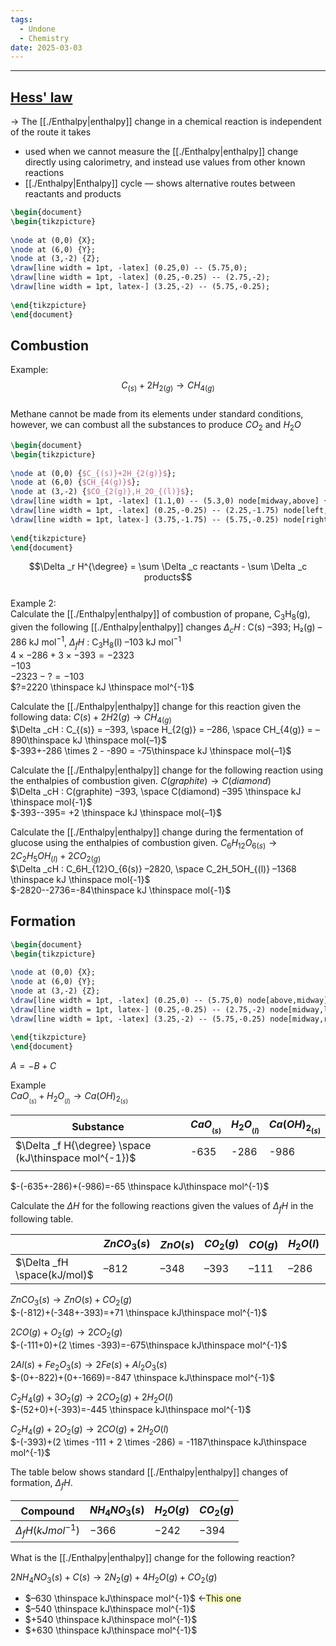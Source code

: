 ```yaml
---
tags:
  - Undone
  - Chemistry
date: 2025-03-03
---
```

---  
##  <u>Hess' law</u>  
→ The [[./Enthalpy|enthalpy]] change in a chemical reaction is independent of the route it takes  
- used when we cannot measure the [[./Enthalpy|enthalpy]] change directly using calorimetry, and instead use values from other known reactions  
- [[./Enthalpy|Enthalpy]] cycle — shows alternative routes between reactants and products  
  
```tikz  
\begin{document}  
\begin{tikzpicture}  
  
\node at (0,0) {X};  
\node at (6,0) {Y};  
\node at (3,-2) {Z};  
\draw[line width = 1pt, -latex] (0.25,0) -- (5.75,0);  
\draw[line width = 1pt, -latex] (0.25,-0.25) -- (2.75,-2);  
\draw[line width = 1pt, latex-] (3.25,-2) -- (5.75,-0.25);  
  
\end{tikzpicture}  
\end{document}  
```  
## Combustion  
Example:$$C_{(s)}+2H_{2(g)} \rightarrow CH_{4(g)}$$  
Methane cannot be made from its elements under standard conditions, however, we can combust all the substances to produce $CO_2$ and $H_2O$  
```tikz  
\begin{document}  
\begin{tikzpicture}  
  
\node at (0,0) {$C_{(s)}+2H_{2(g)}$};  
\node at (6,0) {$CH_{4(g)}$};  
\node at (3,-2) {$CO_{2(g)},H_2O_{(l)}$};  
\draw[line width = 1pt, -latex] (1.1,0) -- (5.3,0) node[midway,above] {?};  
\draw[line width = 1pt, -latex] (0.25,-0.25) -- (2.25,-1.75) node[left,midway] {-966};  
\draw[line width = 1pt, latex-] (3.75,-1.75) -- (5.75,-0.25) node[right,midway] {-890};  
  
\end{tikzpicture}  
\end{document}  
```  
$$\Delta _r H^{\degree} = \sum \Delta _c reactants - \sum \Delta _c products$$  
Example 2:  
Calculate the [[./Enthalpy|enthalpy]] of combustion of propane, C$_3$H$_8$(g), given the following [[./Enthalpy|enthalpy]] changes $\Delta _c H$ : C(s) –393; H₂(g) –286 kJ mol$^{-1}$, $\Delta _f H$ : C$_3$H$_8$(l) –103 kJ mol$^{-1}$  
$4 \times -286 + 3 \times -393 = -2323$  
$-103$  
$-2323 - ? = -103$  
$?=2220 \thinspace kJ \thinspace mol^{-1}$  
  
Calculate the [[./Enthalpy|enthalpy]] change for this reaction given the following data: $C(s) + 2 H2(g) \rightarrow CH_{4(g)}$   
$\Delta _cH : C_{(s)} = –393, \space H_{2(g)} = –286, \space CH_{4(g)} = –890\thinspace kJ \thinspace mol{–1}$  
$-393+-286 \times 2 - -890 = -75\thinspace kJ \thinspace mol{–1}$  
  
Calculate the [[./Enthalpy|enthalpy]] change for the following reaction using the enthalpies of combustion given. $C(graphite) \rightarrow C(diamond)$  
$\Delta _cH : C(graphite) –393, \space C(diamond) –395 \thinspace kJ \thinspace mol{-1}$  
$-393--395= +2 \thinspace kJ \thinspace mol{–1}$  
  
Calculate the [[./Enthalpy|enthalpy]] change during the fermentation of glucose using the enthalpies of combustion given. $C_6H_{12}O_{6(s)} \rightarrow 2 C_2H_5OH_{(l)} + 2 CO_{2(g)}$  
$\Delta _cH : C_6H_{12}O_{6(s)} –2820, \space C_2H_5OH_{(l)} –1368 \thinspace kJ \thinspace mol{-1}$  
$-2820--2736=-84\thinspace kJ \thinspace mol{-1}$  
  
## Formation  
```tikz  
\begin{document}  
\begin{tikzpicture}  
  
\node at (0,0) {X};  
\node at (6,0) {Y};  
\node at (3,-2) {Z};  
\draw[line width = 1pt, -latex] (0.25,0) -- (5.75,0) node[above,midway] {A};  
\draw[line width = 1pt, latex-] (0.25,-0.25) -- (2.75,-2) node[midway,left] {B};  
\draw[line width = 1pt, -latex] (3.25,-2) -- (5.75,-0.25) node[midway,right] {C};  
  
\end{tikzpicture}  
\end{document}  
```  
$A=-B+C$  
  
Example  
$CaO_{_{(s)}}+H_2O_{_{(l)}} \rightarrow Ca(OH)_{2_{(s)}}$  
  
| Substance                                             | $CaO_{_{(s)}}$ | $H_2O_{_{(l)}}$ | $Ca(OH)_{2_{(s)}}$ |  
| ----------------------------------------------------- | -------------- | --------------- | ------------------ |  
| $\Delta _f H{\degree} \space (kJ\thinspace mol^{-1})$ | -635           | -286            | -986               |  
|                                                       |                |                 |                    |  
$-(-635+-286)+(-986)=-65 \thinspace kJ\thinspace mol^{-1}$  
  
Calculate the $\Delta H$ for the following reactions given the values of $\Delta _fH$ in the following table.  
  
|                             | $ZnCO_3(s)$ | $ZnO(s)$ | $CO_2(g)$ | $CO(g)$ | $H_2O(l)$ | $Fe_2O_3(s)$ | $Al_2O_3(s)$ | $C_2H_4(g)$ |     |     |  
| --------------------------- | ----------- | -------- | --------- | ------- | --------- | ------------ | ------------ | ----------- | --- | --- |  
| $\Delta _fH \space(kJ/mol)$ | –812        | –348     | –393      | –111    | –286      | –822         | –1669        | +52         |     |     |  
  
$ZnCO_3(s) \rightarrow ZnO(s) + CO_2(g)$  
$-(-812)+(-348+-393)=+71 \thinspace kJ\thinspace mol^{-1}$  
  
$2 CO(g) + O_2(g) \rightarrow 2 CO_2(g)$  
$-(-111+0)+(2 \times -393)=-675\thinspace kJ\thinspace mol^{-1}$  
  
$2 Al(s) + Fe_2O_3(s) \rightarrow 2 Fe(s) + Al_2O_3(s)$  
$-(0+-822)+(0+-1669)=-847 \thinspace kJ\thinspace mol^{-1}$  
  
$C_2H_4(g) + 3 O_2(g) \rightarrow 2 CO_2(g) + 2 H_2O(l)$  
$-(52+0)+(-393)=-445 \thinspace kJ\thinspace mol^{-1}$  
  
$C_2H_4(g) + 2 O_2(g) \rightarrow 2 CO(g) + 2 H_2O(l)$  
$-(-393)+(2 \times -111 + 2 \times -286) = -1187\thinspace kJ\thinspace mol^{-1}$  
  
The table below shows standard [[./Enthalpy|enthalpy]] changes of formation, $Δ_fH$.  
  
| Compound              | $NH_4NO_3(s)$ | $H_2O(g)$ | $CO_2(g)$ |  
| --------------------- | ------------- | --------- | --------- |  
| $Δ_fH ( kJ mol^{−1})$ | −366          | −242      | −394      |  
  
What is the [[./Enthalpy|enthalpy]] change for the following reaction?  
  
$2NH_4NO_3(s) + C(s) → 2N_2 (g) + 4H_2O(g) + CO_2(g)$  
  
- $–630 \thinspace kJ\thinspace mol^{-1}$ ←<span style="background-color: rgba(241,247,134,0.5)">This one</span>  
- $–540 \thinspace kJ\thinspace mol^{-1}$  
- $+540 \thinspace kJ\thinspace mol^{-1}$   
- $+630 \thinspace kJ\thinspace mol^{-1}$  
